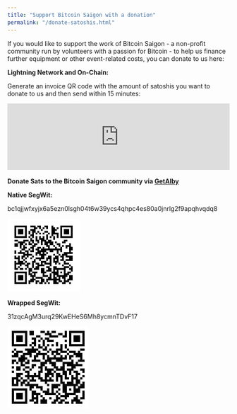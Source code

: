 ```yaml
---
title: "Support Bitcoin Saigon with a donation"
permalink: "/donate-satoshis.html"
---
```

<!-- Adjust iframe size -->
<script>
function resizeIframe() {
  var iframe = document.getElementById('tips');
  if (iframe) {
    iframe.style.height = iframe.contentWindow.document.body.scrollHeight + 'px';
  }
}

window.onload = function() {
  resizeIframe(); // Adjust the iframe height when the page loads
};

// Adjust the iframe height when the content inside it changes
document.getElementById('tips').onload = function() {
  resizeIframe();
};
</script>

If you would like to support the work of Bitcoin Saigon - a non-profit
community run by volunteers with a passion for Bitcoin - to help us
finance further equipment or other event-related costs, you can donate
to us here:

**Lightning Network and On-Chain:**

Generate an invoice QR code with the amount of satoshis you want to donate to us and then send within 15 minutes:

<iframe id="tips" width="100%" src="https://lightning-tip.fly.dev/tip.html" style="border:none;"></iframe>

**Donate Sats to the Bitcoin Saigon community via [GetAlby](https://getalby.com/p/bitcoinsaigon)**

**Native SegWit:**

bc1qjjwfxyjx6a5ezn0lsgh04t6w39ycs4qhpc4es80a0jnrlg2f9apqhvqdq8

![bc1qjjwfxyjx6a5ezn0lsgh04t6w39ycs4qhpc4es80a0jnrlg2f9apqhvqdq8](../assets/images/native-segwit-qr.jpg)

**Wrapped SegWit:**

31zqcAgM3urq29KwEHeS6Mh8ycmnTDvF17

![31zqcAgM3urq29KwEHeS6Mh8ycmnTDvF17](../assets/images/wrapped-segwit-qr.jpg)


<!-- **Donate to Bitcoin Saigon via [LNTXBot](https://lntxbot.com/@Bitcoin_Saigon) on Telegram**

[lntxbot.com/@Bitcoin_Saigon](https://lntxbot.com/@Bitcoin_Saigon)

![@Bitcoin_Saigon on Telegram](../assets/images/lntx-bot-qr-code.jpg)

LNURL1DP68GURN8GHJ7MRWW3UXYMM59E3K7MF0D3H82UNV9ACXZ7FLW4EK2UNWV9KK202ZD96XXMMFDE04XCTFVAHKURURZQE -->
